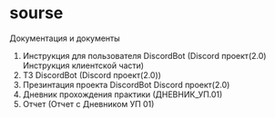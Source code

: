 # sourse

Документация и документы 
1. Инструкция для пользователя DiscordBot (Discord проект(2.0) Инструкция клиентской части)
2. TЗ DiscordBot (Discord проект(2.0))
3. Презинтация проекта DiscordBot Discord проект(2.0)
5. Дневник прохождения практики (ДНЕВНИК_УП.01)
6. Отчет (Отчет с Дневником УП 01)
